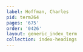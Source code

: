 ```yaml
---
label: Hoffman, Charles
pid: term264
pages: '675'
order: '0426'
layout: generic_index_term
collection: index-headings
---
```

